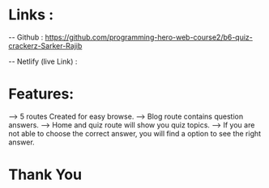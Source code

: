 # Links :
-- Github : https://github.com/programming-hero-web-course2/b6-quiz-crackerz-Sarker-Rajib

-- Netlify (live Link) : 

# Features: 
--> 5 routes Created for easy browse.
--> Blog route contains question answers.
--> Home and quiz route will show you quiz topics.
--> If you are not able to choose the correct answer, you will find a option to see the right answer.

# Thank You